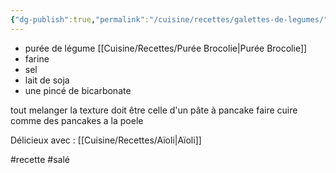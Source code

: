```yaml
---
{"dg-publish":true,"permalink":"/cuisine/recettes/galettes-de-legumes/"}
---
```





- purée de légume 
		[[Cuisine/Recettes/Purée Brocolie\|Purée Brocolie]] 
- farine 
- sel
- lait de soja 
- une pincé de bicarbonate

tout melanger 
	 la texture doit être celle d'un pâte à pancake
faire cuire comme des pancakes a la poele 

Délicieux avec : 
[[Cuisine/Recettes/Aïoli\|Aïoli]]



#recette #salé 
